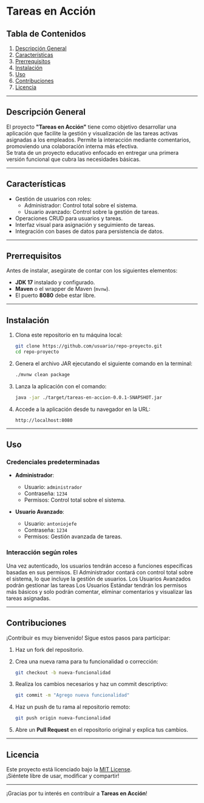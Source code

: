 
# Tareas en Acción

## Tabla de Contenidos
1. [Descripción General](#descripción-general)
2. [Características](#características)
3. [Prerrequisitos](#prerrequisitos)
4. [Instalación](#instalación)
5. [Uso](#uso)
6. [Contribuciones](#contribuciones)
7. [Licencia](#licencia)

---

## Descripción General

El proyecto **"Tareas en Acción"** tiene como objetivo desarrollar una aplicación que facilite la gestión y visualización de las tareas activas asignadas a los empleados. 
Permite la interacción mediante comentarios, promoviendo una colaboración interna más efectiva.  
Se trata de un proyecto educativo enfocado en entregar una primera versión funcional que cubra las necesidades básicas.

---

## Características

- Gestión de usuarios con roles:
  - Administrador: Control total sobre el sistema.
  - Usuario avanzado: Control sobre la gestión de tareas.
- Operaciones CRUD para usuarios y tareas.
- Interfaz visual para asignación y seguimiento de tareas.
- Integración con bases de datos para persistencia de datos.

---

## Prerrequisitos

Antes de instalar, asegúrate de contar con los siguientes elementos:
- **JDK 17** instalado y configurado.
- **Maven** o el wrapper de Maven (`mvnw`).
- El puerto **8080** debe estar libre.

---

## Instalación

1. Clona este repositorio en tu máquina local:
   ```bash
   git clone https://github.com/usuario/repo-proyecto.git
   cd repo-proyecto
   ```

2. Genera el archivo JAR ejecutando el siguiente comando en la terminal:
   ```bash
   ./mvnw clean package
   ```

3. Lanza la aplicación con el comando:
   ```bash
   java -jar ./target/tareas-en-accion-0.0.1-SNAPSHOT.jar
   ```

4. Accede a la aplicación desde tu navegador en la URL:
   ```
   http://localhost:8080
   ```

---

## Uso

### Credenciales predeterminadas

- **Administrador**:
  - Usuario: `administrador`
  - Contraseña: `1234`
  - Permisos: Control total sobre el sistema.

- **Usuario Avanzado**:
  - Usuario: `antoniojefe`
  - Contraseña: `1234`
  - Permisos: Gestión avanzada de tareas.

### Interacción según roles
Una vez autenticado, los usuarios tendrán acceso a funciones específicas basadas en sus permisos.
El Administrador contará con control total sobre el sistema, lo que incluye la gestión de usuarios. 
Los Usuarios Avanzados podrán gestionar las tareas
Los Usuarios Estándar tendrán los permisos más básicos y solo podrán comentar, eliminar comentarios y visualizar las tareas asignadas.

---

## Contribuciones

¡Contribuir es muy bienvenido! Sigue estos pasos para participar:

1. Haz un fork del repositorio.
2. Crea una nueva rama para tu funcionalidad o corrección:
   ```bash
   git checkout -b nueva-funcionalidad
   ```

3. Realiza los cambios necesarios y haz un commit descriptivo:
   ```bash
   git commit -m "Agrego nueva funcionalidad"
   ```

4. Haz un push de tu rama al repositorio remoto:
   ```bash
   git push origin nueva-funcionalidad
   ```

5. Abre un **Pull Request** en el repositorio original y explica tus cambios.

---

## Licencia

Este proyecto está licenciado bajo la [MIT License](LICENSE).  
¡Siéntete libre de usar, modificar y compartir!

---

¡Gracias por tu interés en contribuir a **Tareas en Acción**!
